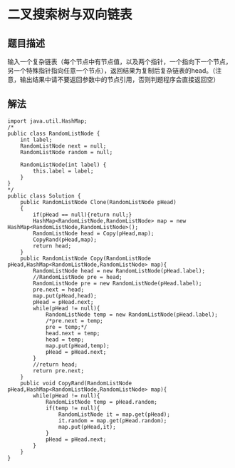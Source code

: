 # 二叉搜索树与双向链表

## 题目描述
输入一个复杂链表（每个节点中有节点值，以及两个指针，一个指向下一个节点，另一个特殊指针指向任意一个节点），返回结果为复制后复杂链表的head。（注意，输出结果中请不要返回参数中的节点引用，否则判题程序会直接返回空）
## 解法
    import java.util.HashMap;
    /*
    public class RandomListNode {
        int label;
        RandomListNode next = null;
        RandomListNode random = null;

        RandomListNode(int label) {
            this.label = label;
        }
    }
    */
    public class Solution {
        public RandomListNode Clone(RandomListNode pHead)
        {
            if(pHead == null){return null;}
            HashMap<RandomListNode,RandomListNode> map = new HashMap<RandomListNode,RandomListNode>();
            RandomListNode head = Copy(pHead,map);
            CopyRand(pHead,map);
            return head;
        }
        public RandomListNode Copy(RandomListNode pHead,HashMap<RandomListNode,RandomListNode> map){
            RandomListNode head = new RandomListNode(pHead.label);
            //RandomListNode pre = head;
            RandomListNode pre = new RandomListNode(pHead.label);
            pre.next = head;
            map.put(pHead,head);
            pHead = pHead.next;
            while(pHead != null){
                RandomListNode temp = new RandomListNode(pHead.label);
                /*pre.next = temp;
                pre = temp;*/
                head.next = temp;
                head = temp;
                map.put(pHead,temp);
                pHead = pHead.next;
            }
            //return head;
            return pre.next;
        }
        public void CopyRand(RandomListNode pHead,HashMap<RandomListNode,RandomListNode> map){
            while(pHead != null){
                RandomListNode temp = pHead.random;
                if(temp != null){
                    RandomListNode it = map.get(pHead);
                    it.random = map.get(pHead.random);
                    map.put(pHead,it);
                }
                pHead = pHead.next;
            }
        }
    }
